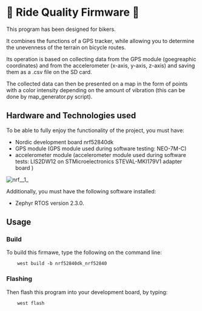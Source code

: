 # :mountain_bicyclist: Ride Quality Firmware  :bicyclist:

This program has been designed for bikers. 

It combines the functions of a GPS tracker,
while allowing you to determine the unevenness of the terrain on bicycle routes.

Its operation is based on collecting data from the GPS module (goegreaphic coordinates) and from the accelerometer (x-axis, y-axis, z-axis) 
and saving them as a .csv file on the SD card. 

The collected data can then be presented on a map in the form of points with a color intensity depending on the amount of vibration 
(this can be done by map_generator.py script).

## Hardware and Technologies used 

To be able to fully enjoy the functionality of the project, you must have:
- Nordic development board nrf52840dk
- GPS module (GPS module used during software testing: NEO-7M-C)
- accelerometer module (accelerometer module used during software tests: LIS2DW12 on STMicroelectronics STEVAL-MKI179V1 adapter board )

![nrf__1_](/uploads/f070be0eb40969fc2ebd08b5d6698fa9/nrf__1_.png)

Additionally, you must have the following software installed:
- Zephyr RTOS version 2.3.0.

## Usage

### Build

To build this firmawe, type the following on the command line:
```
    west build -b nrf52840dk_nrf52840
```

### Flashing

Then flash this program into your development board, by typing:
```
    west flash
```


